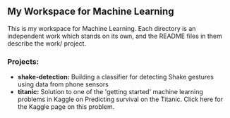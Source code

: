 ## My Workspace for Machine Learning

This is my workspace for Machine Learning. 
Each directory is an independent work which stands on its own, and the README files in them describe the work/ project.

### Projects: 

* **shake-detection:** Building a classifier for detecting Shake gestures using data from phone sensors
* **titanic:** Solution to one of the 'getting started' machine learning problems in Kaggle on Predicting survival on the Titanic. Click here for the Kaggle page on this problem. 
